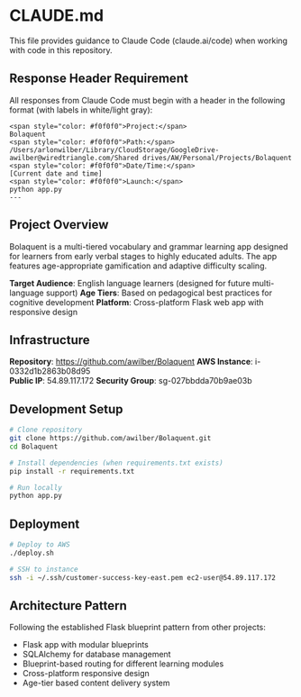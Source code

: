 # CLAUDE.md

This file provides guidance to Claude Code (claude.ai/code) when working with code in this repository.

## Response Header Requirement

All responses from Claude Code must begin with a header in the following format (with labels in white/light gray):

```
<span style="color: #f0f0f0">Project:</span>
Bolaquent
<span style="color: #f0f0f0">Path:</span>
/Users/arlonwilber/Library/CloudStorage/GoogleDrive-awilber@wiredtriangle.com/Shared drives/AW/Personal/Projects/Bolaquent
<span style="color: #f0f0f0">Date/Time:</span>
[Current date and time]
<span style="color: #f0f0f0">Launch:</span>
python app.py
---
```

## Project Overview

Bolaquent is a multi-tiered vocabulary and grammar learning app designed for learners from early verbal stages to highly educated adults. The app features age-appropriate gamification and adaptive difficulty scaling.

**Target Audience**: English language learners (designed for future multi-language support)
**Age Tiers**: Based on pedagogical best practices for cognitive development
**Platform**: Cross-platform Flask web app with responsive design

## Infrastructure

**Repository**: https://github.com/awilber/Bolaquent
**AWS Instance**: i-0332d1b2863b08d95  
**Public IP**: 54.89.117.172
**Security Group**: sg-027bbdda70b9ae03b

## Development Setup

```bash
# Clone repository
git clone https://github.com/awilber/Bolaquent.git
cd Bolaquent

# Install dependencies (when requirements.txt exists)
pip install -r requirements.txt

# Run locally
python app.py
```

## Deployment

```bash
# Deploy to AWS
./deploy.sh

# SSH to instance
ssh -i ~/.ssh/customer-success-key-east.pem ec2-user@54.89.117.172
```

## Architecture Pattern

Following the established Flask blueprint pattern from other projects:
- Flask app with modular blueprints
- SQLAlchemy for database management
- Blueprint-based routing for different learning modules
- Cross-platform responsive design
- Age-tier based content delivery system